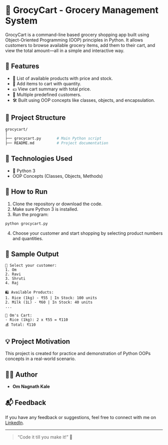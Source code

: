 
# 🛒 GrocyCart - Grocery Management System

GrocyCart is a command-line based grocery shopping app built using Object-Oriented Programming (OOP) principles in Python. It allows customers to browse available grocery items, add them to their cart, and view the total amount—all in a simple and interactive way.

## 📌 Features

- 🧾 List of available products with price and stock.
- 🧺 Add items to cart with quantity.
- 💵 View cart summary with total price.
- 👥 Multiple predefined customers.
- 🛠 Built using OOP concepts like classes, objects, and encapsulation.

## 📂 Project Structure

```bash
grocycart/
│
├── grocycart.py       # Main Python script
├── README.md          # Project documentation
```

## 🔧 Technologies Used

- 🐍 Python 3
- OOP Concepts (Classes, Objects, Methods)

## 🚀 How to Run

1. Clone the repository or download the code.
2. Make sure Python 3 is installed.
3. Run the program:

```bash
python grocycart.py
```

4. Choose your customer and start shopping by selecting product numbers and quantities.

## 📸 Sample Output

```
🧍 Select your customer:
1. Om
2. Ravi
3. Shruti
4. Raj

🛍️ Available Products:
1. Rice (1kg) - ₹55 | In Stock: 100 units
2. Milk (1L) - ₹60 | In Stock: 40 units
...

🧺 Om's Cart:
- Rice (1kg): 2 x ₹55 = ₹110
💰 Total: ₹110
```

## 💡 Project Motivation

This project is created for practice and demonstration of Python OOPs concepts in a real-world scenario.

## 🧑‍💻 Author

- **Om Nagnath Kale**

## 📬 Feedback

If you have any feedback or suggestions, feel free to connect with me on [LinkedIn](https://www.linkedin.com).

---

> “Code it till you make it!” 🚀
